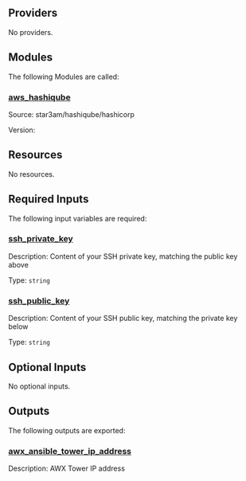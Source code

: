 ## Providers

No providers.

## Modules

The following Modules are called:

### <a name="module_aws_hashiqube"></a> [aws_hashiqube](#module_aws_hashiqube)

Source: star3am/hashiqube/hashicorp

Version:

## Resources

No resources.

## Required Inputs

The following input variables are required:

### <a name="input_ssh_private_key"></a> [ssh_private_key](#input_ssh_private_key)

Description: Content of your SSH private key, matching the public key above

Type: `string`

### <a name="input_ssh_public_key"></a> [ssh_public_key](#input_ssh_public_key)

Description: Content of your SSH public key, matching the private key below

Type: `string`

## Optional Inputs

No optional inputs.

## Outputs

The following outputs are exported:

### <a name="output_awx_ansible_tower_ip_address"></a> [awx_ansible_tower_ip_address](#output_awx_ansible_tower_ip_address)

Description: AWX Tower IP address
